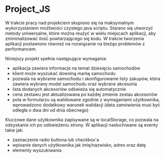 # Project_JS
W trakcie pracy nad projekciem skupiono się na maksymalnym wykorzystaniem możliwości czystego java scriptu.
Starano się utworzyć metody uniwersalne, które można reużyć w wielu miejscach aplikacji, aby zminimalizować ilość powtarzającego się
kodu. W trakcie tworzenia aplikacji postawiono również na rozwiązanie na bieżąo problemów z performancem.

 Niniejszy projekt spełnia następujące wymagania: 
 - aplikacja zawiera informacje na temat dziesięciu samochodów 
 - klient może wyszukać dowolną markę samochodu 
 - pozwala na wybranie samochodu i skonfigurowanie listy zakupów, która zawiera wybrany model samochodu oraz wybrane akcesoria 
 - lista dodanych akcesoriów odświeża się automatycznie 
 - cena zestawu jest aktualizowana po każdej zmienie zestau akcesoriów 
 - pola w formularzu są walidowane zgodnie z wymaganiami użytkownika, wprowadzono dodatkowy warunek walidacji (data zamówienia musi być odległa o dwa dni od dnia obecnego)
 
 Kluczowe dane użytkownika zapisywane są w localStorage, co pozwala na odzyskanie ich po odświeżeniu strony. 
 W aplikacji nasłuchiwane są eventy takie jak:
 - zaznaczenie radio buttona lub checkbox'a 
 - wpisanie danych użytkownika jak imię/nazwisko, adres oraz datę 
 - elementy wyszukiwania

